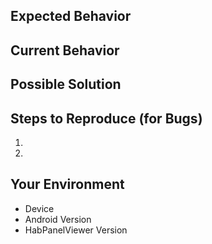 <!-- Important: Please check the HabPanelViewer thread before creating issues: -->
<!-- https://community.openhab.org/t/habpanelviewer -->

<!-- Feel free to delete any comment lines in the template (starting with "<!--") -->

## Expected Behavior
<!-- If you're describing a bug, tell me what should happen -->
<!-- If you're suggesting a change/improvement, tell me how it should work -->

## Current Behavior
<!-- If describing a bug, tell me what happens instead of the expected behavior -->
<!-- Include related log information (preferably debug level). -->
<!-- Use file attachment for log information longer than a few lines -->
<!-- If suggesting a change/improvement, explain the difference from current behavior -->

## Possible Solution
<!-- Suggest a fix/reason for the bug, or ideas how to implement the addition or change -->

## Steps to Reproduce (for Bugs)
<!-- Provide a link to a live example, or an unambiguous set of steps to reproduce this bug. -->
1.
2.

## Your Environment
<!-- Include as many relevant details about the environment you experienced the bug in -->
* Device
* Android Version
* HabPanelViewer Version

